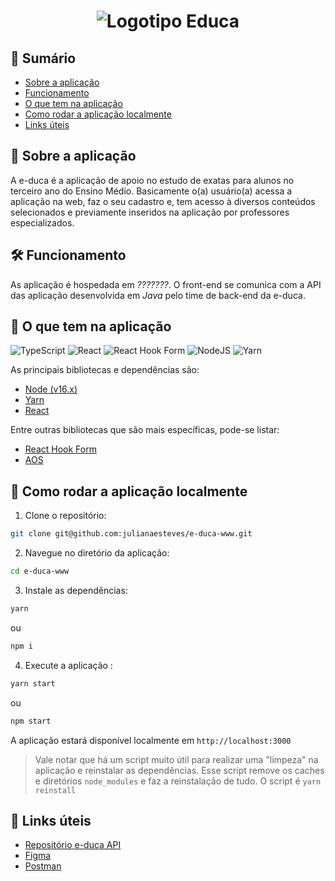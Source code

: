 <h1 align="center">
<img alt="Logotipo Educa" src="https://user-images.githubusercontent.com/89034213/189702040-f6247403-97d5-4b26-8a90-0c9174756491.png"
</h1>

## 📃 Sumário
- [Sobre a aplicação](#-Sobre-a-aplicação)
- [Funcionamento](#-Funcionamento)
- [O que tem na aplicação](#-O-que-tem-na-aplicação)
- [Como rodar a aplicação localmente](#-Como-rodar-a-aplicação-localmente)
- [Links úteis](#-Links-úteis)

##
## 🔮 Sobre a aplicação

A e-duca é a aplicação de apoio no estudo de exatas para alunos no terceiro ano do Ensino Médio. Basicamente o(a) usuário(a) acessa a aplicação na web, faz o seu cadastro e, tem acesso à diversos conteúdos selecionados e previamente inseridos na aplicação por professores especializados.

##
## 🛠 Funcionamento

As aplicação é hospedada em _???????_. O front-end se comunica com a API das aplicação desenvolvida em _Java_ pelo time de back-end da e-duca.

##
## 🔩 O que tem na aplicação
![TypeScript](https://img.shields.io/badge/typescript-%23007ACC.svg?style=for-the-badge&logo=typescript&logoColor=white)
![React](https://img.shields.io/badge/react-%2320232a.svg?style=for-the-badge&logo=react&logoColor=%2361DAFB)
![React Hook Form](https://img.shields.io/badge/React%20Hook%20Form-%23EC5990.svg?style=for-the-badge&logo=reacthookform&logoColor=white)
![NodeJS](https://img.shields.io/badge/node.js-6DA55F?style=for-the-badge&logo=node.js&logoColor=white)
![Yarn](https://img.shields.io/badge/yarn-%232C8EBB.svg?style=for-the-badge&logo=yarn&logoColor=white)

As principais bibliotecas e dependências são:

- [Node (v16.x)](https://nodejs.org/en/)
- [Yarn](https://yarnpkg.com/)
- [React](https://pt-br.reactjs.org/)

Entre outras bibliotecas que são mais específicas, pode-se listar:

- [React Hook Form](https://react-hook-form.com/)
- [AOS](https://michalsnik.github.io/aos/)

##
## 🧩 Como rodar a aplicação localmente

1. Clone o repositório:

```bash
git clone git@github.com:julianaesteves/e-duca-www.git
```

2. Navegue no diretório da aplicação:

```bash
cd e-duca-www
```

3. Instale as dependências:

```bash
yarn
```
ou
```bash
npm i
```

4. Execute a aplicação :

```bash
yarn start
```
ou
```bash
npm start
```

A aplicação estará disponível localmente em
`http://localhost:3000`

> Vale notar que há um script muito útil para realizar uma "limpeza" na aplicação e reinstalar as dependências. Esse script remove os caches e diretórios `node_modules` e faz a reinstalação de tudo. O script é `yarn reinstall`

##
## 🔗 Links úteis

- [Repositório e-duca API](https://github.com/julianaesteves/e-duca-api)
- [Figma](https://www.figma.com/file/IFa75b4b0aiR99MQm8oyyt/e-duca?node-id=0%3A1)
- [Postman]()

